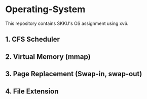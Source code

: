 # Operating-System
This repository contains SKKU's OS assignment using xv6.

## 1. CFS Scheduler

## 2. Virtual Memory (mmap)

## 3. Page Replacement (Swap-in, swap-out)

## 4. File Extension
